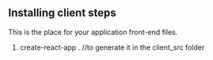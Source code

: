 ## Installing client steps
This is the place for your application front-end files.

1. create-react-app .    //to generate it in the client_src folder

